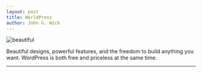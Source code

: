 ```yaml
---
layout: post
title: WorldPress
author: John G. Wick
---
```


![beautiful]({{stie.baseurl}}/assets/images/Rea901d953d3075466c0cd1b2b49f2ee2.png)

Beautiful designs, powerful features, and the freedom to build anything you want. WordPress is both free and priceless at the same time.
<hr>
